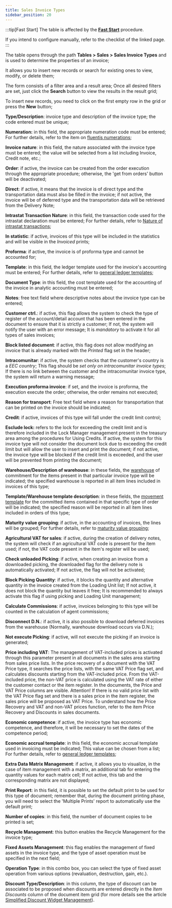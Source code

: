 ```yaml
---
title: Sales Invoice Types 
sidebar_position: 20
---
```


:::tip[Fast Start]
The table is affected by the [**Fast Start**](/docs/guide/fast-start) procedure.

If you intend to configure manually, refer to the checklist of the linked page.
:::

The table opens through the path **Tables > Sales > Sales Invoice Types** and is used to determine the properties of an invoice;

It allows you to insert new records or search for existing ones to view, modify, or delete them;

The form consists of a filter area and a result area; Once all desired filters are set, just click the **Search** button to view the results in the result grid;

To insert new records, you need to click on the first empty row in the grid or press the **New** button;

**Type/Description**: invoice type and description of the invoice type; the code entered must be unique;

**Numeration:** in this field, the appropriate numeration code must be entered; For further details, refer to the item on [fluentis numerations](/docs/configurations/tables/fluentis-numerations);

**Invoice nature**: in this field, the nature associated with the invoice type must be entered; the value will be selected from a list including Invoice, Credit note, etc.;

**Order**: if active, the invoice can be created from the order execution through the appropriate procedure; otherwise, the 'get from orders' button will be deactivated;

**Direct**: if active, it means that the invoice is of direct type and the transportation data must also be filled in the invoice; if not active, the invoice will be of deferred type and the transportation data will be retrieved from the Delivery Note;

**Intrastat Transaction Nature**: in this field, the transaction code used for the intrastat declaration must be entered; For further details, refer to [Nature of intrastat transactions](/docs/configurations/tables/finance/nature-of-intrastat-transaction);

**In statistic**: if active, invoices of this type will be included in the statistics and will be visible in the *Invoiced* prints;

**Proforma**: if active, the invoice is of proforma type and cannot be accounted for;

**Template**: in this field, the ledger template used for the invoice's accounting must be entered; For further details, refer to [general ledger templates](/docs/configurations/tables/finance/ledger-records-templates/insert-ledger-records-templates);

**Document Type**: in this field, the cost template used for the accounting of the invoice in analytic accounting must be entered;

**Notes**: free text field where descriptive notes about the invoice type can be entered;

**Customer ctrl.**: if active, this flag allows the system to check the type of register of the account/detail account that has been entered in the document to ensure that it is strictly a customer; If not, the system will notify the user with an error message; It is *mandatory* to activate it for all types of sales invoices;

**Block listed document**: if active, this flag does not allow modifying an invoice that is already marked with the *Printed* flag set in the header;

**Intracomunitar**: if active, the system checks that the customer's country is a *EEC country*; This flag should be *set only on intracomunitar invoice types*; If there is no link between the customer and the intracomunitar invoice type, the system will return a warning message;

**Execution proforma invoice**: if set, and the invoice is proforma, the execution execute the order; otherwise, the order remains not executed;

**Reason for transport**: Free text field where a reason for transportation that can be printed on the invoice should be indicated;

**Credit**: if active, invoices of this type will fall under the credit limit control;

**Esclude lock:** refers to the lock for exceeding the credit limit and is therefore included in the Lock Manager management present in the treasury area among the procedures for Using Credits. If active, the system for this invoice type will not consider the document lock due to exceeding the credit limit but will allow the user to insert and print the document; if not active, the invoice type will be blocked if the credit limit is exceeded, and the user will be prevented from printing the document;

**Warehouse/Description of warehouse**: in these fields, the [warehouse](/docs/configurations/tables/logistics/warehouses) of commitment for the items present in that particular invoice type will be indicated; the specified warehouse is reported in all item lines included in invoices of this type; 

**Template/Warehouse template description**: in these fields, the [movement template](/docs/configurations/tables/logistics/warehouse-templates) for the committed items contained in that specific type of order will be indicated; the specified reason will be reported in all item lines included in orders of this type; 

**Maturity value grouping**: if active, in the accounting of invoices, the lines will be grouped; For further details, refer to [maturity value grouping](/docs/finance-area/maturity-values/maturity-values/maturity-value-grouping);

**Agricultural VAT for sales**: if active, during the creation of delivery notes, the system will check if an agricultural VAT code is present for the item used; if not, the VAT code present in the item's register will be used;

**Check unloaded Picking**: if active, when creating an invoice from a downloaded picking, the downloaded flag for the delivery note is automatically activated; If not active, the flag will not be activated;

**Block Picking Quantity**: if active, it blocks the quantity and alternative quantity in the invoice created from the Loading Unit list; If not active, it does not block the quantity but leaves it free; It is recommended to always activate this flag if using picking and Loading Unit management;

**Calculate Commissions**: if active, invoices belonging to this type will be counted in the calculation of agent commissions;

**Disconnect D.N.**: if active, it is also possible to download deferred invoices from the warehouse (Normally, warehouse download occurs via D.N.);

**Not execute Picking**: if active, will not execute the picking if an invoice is generated;

**Price including VAT**: The management of VAT-included prices is activated through this parameter present in all documents in the sales area starting from sales price lists. In the price recovery of a document with the VAT Price type, it searches the price lists, with the same VAT Price flag set, and calculates discounts starting from the VAT-included price. From the VAT-included price, the non-VAT price is calculated using the VAT rate of either the customer contact or the item register. In the documents, the Price and VAT Price columns are visible. Attention! If there is no valid price list with the VAT Price flag set and there is a sales price in the item register, the sales price will be proposed as VAT Price. To understand how the Price Recovery and VAT and non-VAT prices function, refer to the item Price Recovery and Discounts in sales documents.

**Economic competence**: if active, the invoice type has economic competence, and therefore, it will be necessary to set the dates of the competence period;

**Economic accrual template**: in this field, the economic accrual template used in invoicing must be indicated; This value can be chosen from a list; For further details, refer to [general ledger templates](/docs/configurations/tables/finance/ledger-records-templates/search-ledger-records-templates);

**Extra Data Matrix Management**: if active, it allows you to visualize, in the case of item management with a matrix, an additional tab for entering the quantity values for each matrix cell; If not active, this tab and the corresponding matrix are not displayed;

**Print Report**: in this field, it is possible to set the default print to be used for this type of document; remember that, during the document printing phase, you will need to select the 'Multiple Prints' report to automatically use the default print;

**Number of copies**: in this field, the number of document copies to be printed is set;

**Recycle Management**: this button enables the Recycle Management for the invoice type;

**Fixed Assets Management**: this flag enables the management of fixed assets in the invoice type, and the type of asset operation must be specified in the next field;

**Operation Type**: in this combo box, you can select the type of fixed asset operation from various options (revaluation, destruction, gain, etc.).

**Discount Type/Description**: in this column, the type of discount can be associated to be proposed when discounts are entered directly in the *Item Discounts* column of the document item grid (for more details see the article [Simplified Discount Widget Management](/docs/sales/sales-flow/discount-widget)).